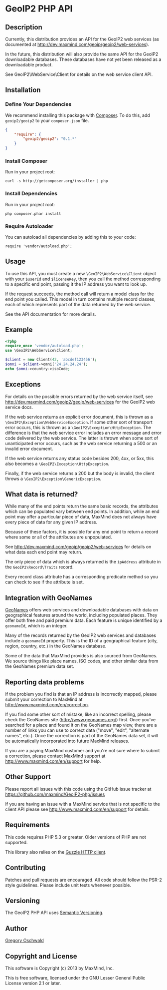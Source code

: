 # GeoIP2 PHP API #

## Description ##

Currently, this distribution provides an API for the GeoIP2 web services
 (as documented at http://dev.maxmind.com/geoip/geoip2/web-services).

In the future, this distribution will also provide the same API for the
GeoIP2 downloadable databases. These databases have not yet been
released as a downloadable product.

See GeoIP2\WebService\Client for details on the web service client
API.

## Installation ##

### Define Your Dependencies ###

We recommend installing this package with [Composer](http://getcomposer.org/).
To do this, add ```geoip2/geoip2``` to your ```composer.json``` file.

```json
{
    "require": {
        "geoip2/geoip2": "0.1.*"
    }
}
```

### Install Composer ###

Run in your project root:

```
curl -s http://getcomposer.org/installer | php
```

### Install Dependencies ###

Run in your project root:

```
php composer.phar install
```

### Require Autoloader ###

You can autoload all dependencies by adding this to your code:
```
require 'vendor/autoload.php';
```

## Usage ##

To use this API, you must create a new ``\GeoIP2\WebService\Client``
object with your ``$userId`` and ``$licenseKey``, then you call the method
corresponding to a specific end point, passing it the IP address you want to
look up.

If the request succeeds, the method call will return a model class for the end
point you called. This model in turn contains multiple record classes, each of
which represents part of the data returned by the web service.

See the API documentation for more details.

## Example ##

```php
<?php
require_once 'vendor/autoload.php';
use \GeoIP2\WebService\Client;

$client = new Client(42, 'abcdef123456');
$omni = $client->omni('24.24.24.24');
echo $omni->country->isoCode;
```

## Exceptions ##

For details on the possible errors returned by the web service itself, see
http://dev.maxmind.com/geoip2/geoip/web-services for the GeoIP2 web service
docs.

If the web service returns an explicit error document, this is thrown as a
```\GeoIP2\Exception\WebServiceException```. If some other sort of transport
error occurs, this is thrown as a ```\GeoIP2\Exception\HttpException```.
The difference is that the web service error includes an error message and
error code delivered by the web service. The latter is thrown when some sort
of unanticipated error occurs, such as the web service returning a 500 or an
invalid error document.

If the web service returns any status code besides 200, 4xx, or 5xx, this also
becomes a ```\GeoIP2\Exception\HttpException```.

Finally, if the web service returns a 200 but the body is invalid, the client
throws a ```\GeoIP2\Exception\GenericException```.

## What data is returned? ##

While many of the end points return the same basic records, the attributes
which can be populated vary between end points. In addition, while an end
point may offer a particular piece of data, MaxMind does not always have every
piece of data for any given IP address.

Because of these factors, it is possible for any end point to return a record
where some or all of the attributes are unpopulated.

See http://dev.maxmind.com/geoip/geoip2/web-services for details on what data
each end point may return.

The only piece of data which is always returned is the ```ipAddress```
attribute in the ``GeoIP2\Record\Traits`` record.

Every record class attribute has a corresponding predicate method so you can
check to see if the attribute is set.

## Integration with GeoNames ##

[GeoNames](http://www.geonames.org/) offers web services and downloadable
databases with data on geographical features around the world, including
populated places. They offer both free and paid premium data. Each
feature is unique identified by a ```geonameId```, which is an integer.

Many of the records returned by the GeoIP2 web services and databases
include a ```geonameId``` property. This is the ID of a geographical feature
(city, region, country, etc.) in the GeoNames database.

Some of the data that MaxMind provides is also sourced from GeoNames. We
source things like place names, ISO codes, and other similar data from
the GeoNames premium data set.

## Reporting data problems ##

If the problem you find is that an IP address is incorrectly mapped,
please submit your correction to MaxMind at
http://www.maxmind.com/en/correction.

If you find some other sort of mistake, like an incorrect spelling,
please check the GeoNames site (http://www.geonames.org/) first. Once
you've searched for a place and found it on the GeoNames map view, there
are a number of links you can use to correct data ("move", "edit",
"alternate names", etc.). Once the correction is part of the GeoNames
data set, it will be automatically incorporated into future MaxMind
releases.

If you are a paying MaxMind customer and you're not sure where to submit
a correction, please contact MaxMind support at
http://www.maxmind.com/en/support for help.

## Other Support ##

Please report all issues with this code using the GitHub issue tracker
at https://github.com/maxmind/GeoIP2-php/issues

If you are having an issue with a MaxMind service that is not specific
to the client API please see http://www.maxmind.com/en/support for
details.

## Requirements  ##

This code requires PHP 5.3 or greater. Older versions of PHP are not
supported.

This library also relies on the [Guzzle HTTP client](http://guzzlephp.org/).

## Contributing ##

Patches and pull requests are encouraged. All code should follow the
PSR-2 style guidelines. Please include unit tests whenever possible.

## Versioning ##

The GeoIP2 PHP API uses [Semantic Versioning](http://semver.org/).

## Author ##

[Gregory Oschwald](mailto:goschwald@maxmind.com)

## Copyright and License ##

This software is Copyright (c) 2013 by MaxMind, Inc.

This is free software, licensed under the GNU Lesser General Public License
version 2.1 or later.
